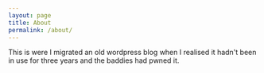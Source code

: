 ```yaml
---
layout: page
title: About
permalink: /about/
---
```


This is were I migrated an old wordpress blog when I realised it hadn't been in use for three years and the baddies had pwned it. 
